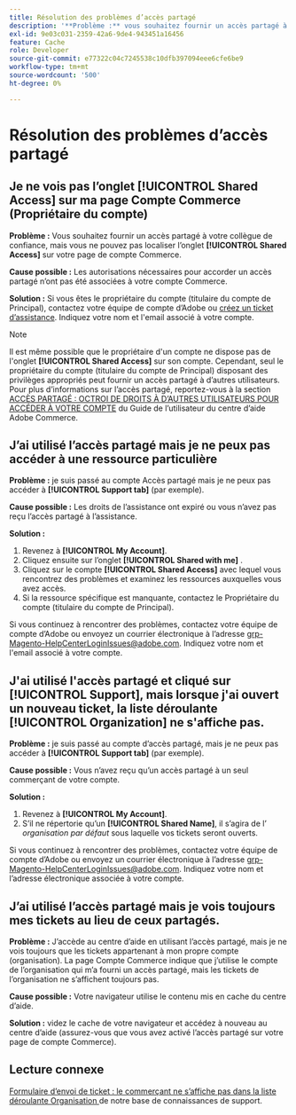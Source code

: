 ```yaml
---
title: Résolution des problèmes d’accès partagé
description: '**Problème :** vous souhaitez fournir un accès partagé à votre collègue de confiance, mais vous ne pouvez pas localiser l’onglet **Accès partagé** sur votre page Compte Commerce.'
exl-id: 9e03c031-2359-42a6-9de4-943451a16456
feature: Cache
role: Developer
source-git-commit: e77322c04c7245538c10dfb397094eee6cfe6be9
workflow-type: tm+mt
source-wordcount: '500'
ht-degree: 0%

---
```


# Résolution des problèmes d’accès partagé

## Je ne vois pas l’onglet [!UICONTROL Shared Access] sur ma page Compte Commerce (Propriétaire du compte)

**Problème :** Vous souhaitez fournir un accès partagé à votre collègue de confiance, mais vous ne pouvez pas localiser l’onglet **[!UICONTROL Shared Access]** sur votre page de compte Commerce.

**Cause possible :** Les autorisations nécessaires pour accorder un accès partagé n’ont pas été associées à votre compte Commerce.

**Solution :** Si vous êtes le propriétaire du compte (titulaire du compte de Principal), contactez votre équipe de compte d’Adobe ou [créez un ticket d’assistance](/help/help-center-guide/help-center/magento-help-center-user-guide.md#merchant-not-displayed). Indiquez votre nom et l&#39;email associé à votre compte.

>[!NOTE]
>
>Il est même possible que le propriétaire d&#39;un compte ne dispose pas de l&#39;onglet **[!UICONTROL Shared Access]** sur son compte. Cependant, seul le propriétaire du compte (titulaire du compte de Principal) disposant des privilèges appropriés peut fournir un accès partagé à d’autres utilisateurs. Pour plus d’informations sur l’accès partagé, reportez-vous à la section [ACCÈS PARTAGÉ : OCTROI DE DROITS À D’AUTRES UTILISATEURS POUR ACCÉDER À VOTRE COMPTE](https://experienceleague.adobe.com/docs/commerce-knowledge-base/kb/help-center-guide/magento-help-center-user-guide.html?lang=en#shared-access) du Guide de l’utilisateur du centre d’aide Adobe Commerce.

## J’ai utilisé l’accès partagé mais je ne peux pas accéder à une ressource particulière

**Problème :** je suis passé au compte Accès partagé mais je ne peux pas accéder à **[!UICONTROL Support tab]** (par exemple).

**Cause possible :** Les droits de l’assistance ont expiré ou vous n’avez pas reçu l’accès partagé à l’assistance.

**Solution :**

1. Revenez à **[!UICONTROL My Account]**.
1. Cliquez ensuite sur l’onglet **[!UICONTROL Shared with me]** .
1. Cliquez sur le compte **[!UICONTROL Shared Access]** avec lequel vous rencontrez des problèmes et examinez les ressources auxquelles vous avez accès.
1. Si la ressource spécifique est manquante, contactez le Propriétaire du compte (titulaire du compte de Principal).

Si vous continuez à rencontrer des problèmes, contactez votre équipe de compte d’Adobe ou envoyez un courrier électronique à l’adresse grp-Magento-HelpCenterLoginIssues@adobe.com. Indiquez votre nom et l&#39;email associé à votre compte.

## J&#39;ai utilisé l&#39;accès partagé et cliqué sur [!UICONTROL Support], mais lorsque j&#39;ai ouvert un nouveau ticket, la liste déroulante [!UICONTROL Organization] ne s&#39;affiche pas.

**Problème :** je suis passé au compte d’accès partagé, mais je ne peux pas accéder à **[!UICONTROL Support tab]** (par exemple).

**Cause possible :** Vous n’avez reçu qu’un accès partagé à un seul commerçant de votre compte.

**Solution :**

1. Revenez à **[!UICONTROL My Account]**.
1. S’il ne répertorie qu’un **[!UICONTROL Shared Name]**, il s’agira de l’ *organisation par défaut* sous laquelle vos tickets seront ouverts.

Si vous continuez à rencontrer des problèmes, contactez votre équipe de compte d’Adobe ou envoyez un courrier électronique à l’adresse grp-Magento-HelpCenterLoginIssues@adobe.com. Indiquez votre nom et l’adresse électronique associée à votre compte.

## J’ai utilisé l’accès partagé mais je vois toujours mes tickets au lieu de ceux partagés.

**Problème :** J’accède au centre d’aide en utilisant l’accès partagé, mais je ne vois toujours que les tickets appartenant à mon propre compte (organisation). La page Compte Commerce indique que j’utilise le compte de l’organisation qui m’a fourni un accès partagé, mais les tickets de l’organisation ne s’affichent toujours pas.

**Cause possible :** Votre navigateur utilise le contenu mis en cache du centre d’aide.

**Solution :** videz le cache de votre navigateur et accédez à nouveau au centre d’aide (assurez-vous que vous avez activé l’accès partagé sur votre page de compte Commerce).

## Lecture connexe

[Formulaire d’envoi de ticket : le commerçant ne s’affiche pas dans la liste déroulante Organisation ](/help/help-center-guide/help-center/magento-help-center-user-guide.md#merchant-not-displayed) de notre base de connaissances de support.
